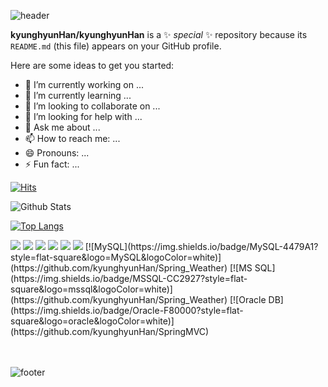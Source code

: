 ![header](https://capsule-render.vercel.app/api?type=waving&color=gradient&height=300&section=header&text=kyunghyun%20codding&fontSize=90)



**kyunghyunHan/kyunghyunHan** is a ✨ _special_ ✨ repository because its `README.md` (this file) appears on your GitHub profile.

Here are some ideas to get you started:

- 🔭 I’m currently working on ...
- 🌱 I’m currently learning ...
- 👯 I’m looking to collaborate on ...
- 🤔 I’m looking for help with ...
- 💬 Ask me about ...
- 📫 How to reach me: ...
- 😄 Pronouns: ...
- ⚡ Fun fact: ...

[![Hits](https://hits.seeyoufarm.com/api/count/incr/badge.svg?url=https%3A%2F%2Fgithub.com%2FkyunghyunHan&count_bg=%238B08C0&title_bg=%23C20000&icon=node-dot-js.svg&icon_color=%23403535&title=hits&edge_flat=true)](https://hits.seeyoufarm.com)




![Github Stats](https://github-readme-stats.vercel.app/api?username=kyunghyunHan&show_icons=true&theme=radical)


[![Top Langs](https://github-readme-stats.vercel.app/api/top-langs/?username=kyunghyunHan&layout=compact)](https://github.com/kyunghyunHan/github-readme-stats)



<img src="https://img.shields.io/badge/HTML5-f16524?style=flat-square&logo=HTML5&logoColor=white"/>
 <img src="https://img.shields.io/badge/CSS3-28a4d8?style=flat-square&logo=CSS3&logoColor=white"/>
 <img src="https://img.shields.io/badge/JavaScript-f7e018?style=flat-square&logo=JavaScript&logoColor=white"/>
<img src="https://img.shields.io/badge/React-7ddfff?style=flat-square&logo=React&logoColor=black"/>
<img src="https://img.shields.io/badge/Redux-7649bb?style=flat-square&logo=Redux&logoColor=white"/>
 <img src="https://img.shields.io/badge/GitHub-black?style=flat-square&logo=GitHub&logoColor=white"/>
[![MySQL](https://img.shields.io/badge/MySQL-4479A1?style=flat-square&logo=MySQL&logoColor=white)](https://github.com/kyunghyunHan/Spring_Weather)  [![MS SQL](https://img.shields.io/badge/MSSQL-CC2927?style=flat-square&logo=mssql&logoColor=white)](https://github.com/kyunghyunHan/Spring_Weather) [![Oracle DB](https://img.shields.io/badge/Oracle-F80000?style=flat-square&logo=oracle&logoColor=white)](https://github.com/kyunghyunHan/SpringMVC)
<br><br><br>




![footer](https://capsule-render.vercel.app/api?type=wave&color=auto&height=200&section=footer&text=%20&fontSize=90)


